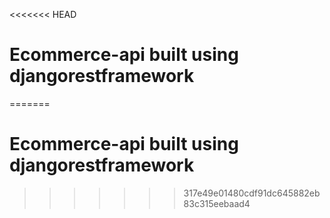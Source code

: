 <<<<<<< HEAD
# Ecommerce-api built using djangorestframework
=======
# Ecommerce-api built using djangorestframework
>>>>>>> 317e49e01480cdf91dc645882eb83c315eebaad4
